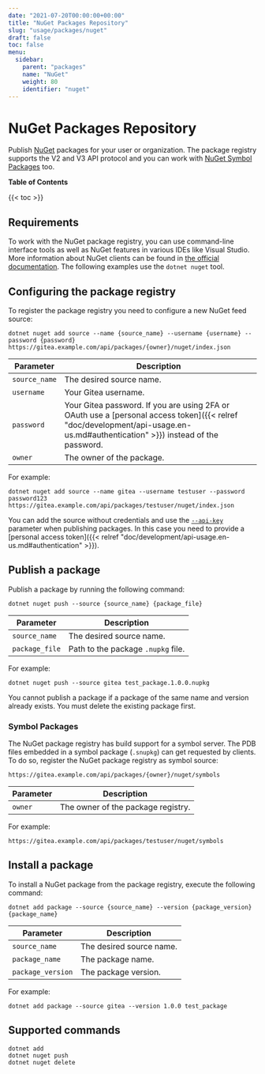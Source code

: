 ```yaml
---
date: "2021-07-20T00:00:00+00:00"
title: "NuGet Packages Repository"
slug: "usage/packages/nuget"
draft: false
toc: false
menu:
  sidebar:
    parent: "packages"
    name: "NuGet"
    weight: 80
    identifier: "nuget"
---
```


# NuGet Packages Repository

Publish [NuGet](https://www.nuget.org/) packages for your user or organization. The package registry supports the V2 and V3 API protocol and you can work with [NuGet Symbol Packages](https://docs.microsoft.com/en-us/nuget/create-packages/symbol-packages-snupkg) too.

**Table of Contents**

{{< toc >}}

## Requirements

To work with the NuGet package registry, you can use command-line interface tools as well as NuGet features in various IDEs like Visual Studio.
More information about NuGet clients can be found in [the official documentation](https://docs.microsoft.com/en-us/nuget/install-nuget-client-tools).
The following examples use the `dotnet nuget` tool.

## Configuring the package registry

To register the package registry you need to configure a new NuGet feed source:

```shell
dotnet nuget add source --name {source_name} --username {username} --password {password} https://gitea.example.com/api/packages/{owner}/nuget/index.json
```

| Parameter     | Description |
| ------------- | ----------- |
| `source_name` | The desired source name. |
| `username`    | Your Gitea username. |
| `password`    | Your Gitea password. If you are using 2FA or OAuth use a [personal access token]({{< relref "doc/development/api-usage.en-us.md#authentication" >}}) instead of the password. |
| `owner`       | The owner of the package. |

For example:

```shell
dotnet nuget add source --name gitea --username testuser --password password123 https://gitea.example.com/api/packages/testuser/nuget/index.json
```

You can add the source without credentials and use the [`--api-key`](https://docs.microsoft.com/en-us/dotnet/core/tools/dotnet-nuget-push) parameter when publishing packages. In this case you need to provide a [personal access token]({{< relref "doc/development/api-usage.en-us.md#authentication" >}}).

## Publish a package

Publish a package by running the following command:

```shell
dotnet nuget push --source {source_name} {package_file}
```

| Parameter      | Description |
| -------------- | ----------- |
| `source_name`  | The desired source name. |
| `package_file` | Path to the package `.nupkg` file. |

For example:

```shell
dotnet nuget push --source gitea test_package.1.0.0.nupkg
```

You cannot publish a package if a package of the same name and version already exists. You must delete the existing package first.

### Symbol Packages

The NuGet package registry has build support for a symbol server. The PDB files embedded in a symbol package (`.snupkg`) can get requested by clients.
To do so, register the NuGet package registry as symbol source:

```
https://gitea.example.com/api/packages/{owner}/nuget/symbols
```

| Parameter | Description |
| --------- | ----------- |
| `owner`   | The owner of the package registry. |

For example:

```
https://gitea.example.com/api/packages/testuser/nuget/symbols
```

## Install a package

To install a NuGet package from the package registry, execute the following command:

```shell
dotnet add package --source {source_name} --version {package_version} {package_name}
```

| Parameter         | Description |
| ----------------- | ----------- |
| `source_name`     | The desired source name. |
| `package_name`    | The package name. |
| `package_version` | The package version. |

For example:

```shell
dotnet add package --source gitea --version 1.0.0 test_package
```

## Supported commands

```
dotnet add
dotnet nuget push
dotnet nuget delete
```
